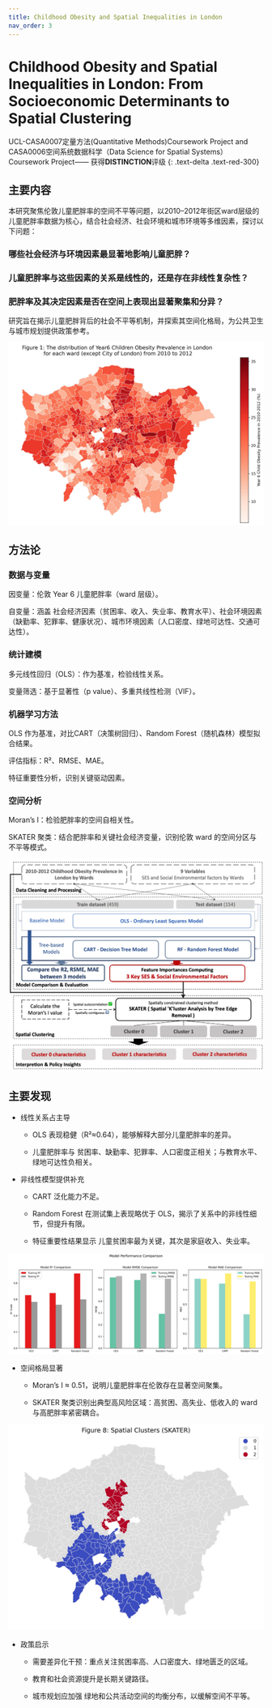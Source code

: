 ```yaml
---
title: Childhood Obesity and Spatial Inequalities in London
nav_order: 3
---
```


# Childhood Obesity and Spatial Inequalities in London: From Socioeconomic Determinants to Spatial Clustering

UCL-CASA0007定量方法(Quantitative Methods)Coursework Project and CASA0006空间系统数据科学（Data Science for Spatial Systems）Coursework Project—— 获得**DISTINCTION**评级	
{: .text-delta .text-red-300}

## 主要内容

本研究聚焦伦敦儿童肥胖率的空间不平等问题，以2010–2012年街区ward层级的儿童肥胖率数据为核心，结合社会经济、社会环境和城市环境等多维因素，探讨以下问题：

### 哪些社会经济与环境因素最显著地影响儿童肥胖？

### 儿童肥胖率与这些因素的关系是线性的，还是存在非线性复杂性？

### 肥胖率及其决定因素是否在空间上表现出显著聚集和分异？

研究旨在揭示儿童肥胖背后的社会不平等机制，并探索其空间化格局，为公共卫生与城市规划提供政策参考。

![2010-2012 ward-level 入学年纪儿童肥胖率空间分布](obesity_map.jpg)

## 方法论

### 数据与变量

因变量：伦敦 Year 6 儿童肥胖率（ward 层级）。

自变量：涵盖 社会经济因素（贫困率、收入、失业率、教育水平）、社会环境因素（缺勤率、犯罪率、健康状况）、城市环境因素（人口密度、绿地可达性、交通可达性）。

### 统计建模

多元线性回归（OLS）：作为基准，检验线性关系。

变量筛选：基于显著性（p value）、多重共线性检测（VIF）。

### 机器学习方法

OLS 作为基准，对比CART（决策树回归）、Random Forest（随机森林）模型拟合结果。

评估指标：R²、RMSE、MAE。

特征重要性分析，识别关键驱动因素。

### 空间分析

Moran’s I：检验肥胖率的空间自相关性。

SKATER 聚类：结合肥胖率和关键社会经济变量，识别伦敦 ward 的空间分区与不平等模式。

![Methodology](flow_chart.jpg)

## 主要发现

- 线性关系占主导

  - OLS 表现稳健（R²≈0.64），能够解释大部分儿童肥胖率的差异。

  - 儿童肥胖率与 贫困率、缺勤率、犯罪率、人口密度正相关；与教育水平、绿地可达性负相关。

- 非线性模型提供补充

  - CART 泛化能力不足。

  - Random Forest 在测试集上表现略优于 OLS，揭示了关系中的非线性细节，但提升有限。

  - 特征重要性结果显示 儿童贫困率最为关键，其次是家庭收入、失业率。

![模型拟合结果对比](Model_Performance_Comparison.jpg)

- 空间格局显著

  - Moran’s I ≈ 0.51，说明儿童肥胖率在伦敦存在显著空间聚集。

  - SKATER 聚类识别出典型高风险区域：高贫困、高失业、低收入的 ward 与高肥胖率紧密耦合。

![伦敦儿童肥胖率与核心社会经济决定因素的空间聚类（SKATER结果）](Spatial_Clusters(SKATER).jpg)

- 政策启示

  - 需要差异化干预：重点关注贫困率高、人口密度大、绿地匮乏的区域。

  - 教育和社会资源提升是长期关键路径。

  - 城市规划应加强 绿地和公共活动空间的均衡分布，以缓解空间不平等。

